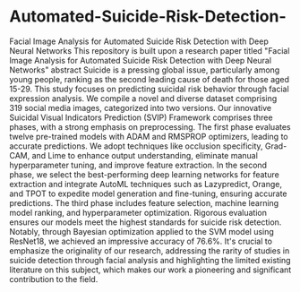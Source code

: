 # Automated-Suicide-Risk-Detection-
Facial Image Analysis for Automated Suicide Risk Detection with Deep Neural Networks
This repository is built upon a research paper titled "Facial Image Analysis for Automated Suicide Risk Detection with Deep Neural Networks"
abstract 
Suicide is a pressing global issue, particularly among young people, ranking as the second leading cause of death for those aged 15-29. This study focuses on predicting suicidal risk behavior through facial expression analysis. We compile a novel and diverse dataset comprising 319 social media images, categorized into two versions. Our innovative Suicidal Visual Indicators Prediction (SVIP) Framework comprises three phases, with a strong emphasis on preprocessing. The first phase evaluates twelve pre-trained models with ADAM and RMSPROP optimizers, leading to accurate predictions. We adopt techniques like occlusion specificity, Grad-CAM, and Lime to enhance output understanding, eliminate manual hyperparameter tuning, and improve feature extraction. In the second phase, we select the best-performing deep learning networks for feature extraction and integrate AutoML techniques such as Lazypredict, Orange, and TPOT to expedite model generation and fine-tuning, ensuring accurate predictions. The third phase includes feature selection, machine learning model ranking, and hyperparameter optimization. Rigorous evaluation ensures our models meet the highest standards for suicide risk detection. Notably, through Bayesian optimization applied to the SVM model using ResNet18, we achieved an impressive accuracy of 76.6%. It's crucial to emphasize the originality of our research, addressing the rarity of studies in suicide detection through facial analysis and highlighting the limited existing literature on this subject, which makes our work a pioneering and significant contribution to the field. 

